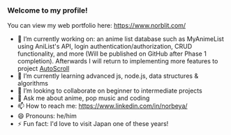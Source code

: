 ### Welcome to my profile!

You can view my web portfolio here: https://www.norblit.com/

- 🔭 I’m currently working on: an anime list database such as MyAnimeList using AniList's API, login authentication/authorization, CRUD functionality, and more (Will be published on GitHub after Phase 1 completion). Afterwards I will return to implementing more features to project [AutoScroll](https://github.com/Norblit/AutoScroll)
- 🌱 I’m currently learning advanced js, node.js, data structures & algorithms
- 👯 I’m looking to collaborate on beginner to intermediate projects
- 💬 Ask me about anime, pop music and coding
- 📫 How to reach me: https://www.linkedin.com/in/norbeya/
- 😄 Pronouns: he/him
- ⚡ Fun fact: I'd love to visit Japan one of these years!

